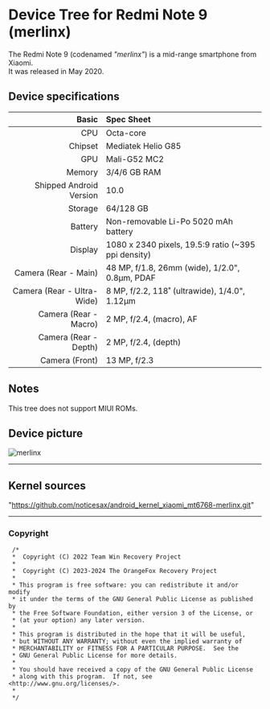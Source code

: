 # Device Tree for Redmi Note 9 (merlinx)

The Redmi Note 9 (codenamed _"merlinx"_) is a mid-range smartphone from Xiaomi.  
It was released in May 2020.

## Device specifications

| Basic                   | Spec Sheet                                                                                                                     |
| -----------------------:|:------------------------------------------------------------------------------------------------------------------------------ |
| CPU                     | Octa-core                                                                                                                      |
| Chipset                 | Mediatek Helio G85                                                                                                            |
| GPU                     | Mali-G52 MC2                                                                                                                   |
| Memory                  | 3/4/6 GB RAM                                                                                                                   |
| Shipped Android Version | 10.0                                                                                                                           |
| Storage                 | 64/128 GB                                                                                                                      |
| Battery                 | Non-removable Li-Po 5020 mAh battery                                                                                           |
| Display                 | 1080 x 2340 pixels, 19.5:9 ratio (~395 ppi density)                                                                            |
| Camera (Rear - Main)    | 48 MP, f/1.8, 26mm (wide), 1/2.0", 0.8µm, PDAF                                                                                |
| Camera (Rear - Ultra-Wide) | 8 MP, f/2.2, 118˚ (ultrawide), 1/4.0", 1.12µm                                                                         |
| Camera (Rear - Macro)   | 2 MP, f/2.4, (macro), AF                                                                                                      |
| Camera (Rear - Depth)   | 2 MP, f/2.4, (depth)                                                                                                         |
| Camera (Front)          | 13 MP, f/2.3 

## Notes
This tree does not support MIUI ROMs.

## Device picture
![merlinx](https://fdn2.gsmarena.com/vv/pics/xiaomi/xiaomi-redmi-note-9-4.jpg)

---
## Kernel sources
"https://github.com/noticesax/android_kernel_xiaomi_mt6768-merlinx.git"

---
### Copyright
 ```
  /*
  *  Copyright (C) 2022 Team Win Recovery Project
  *
  *  Copyright (C) 2023-2024 The OrangeFox Recovery Project
  *
  * This program is free software: you can redistribute it and/or modify
  * it under the terms of the GNU General Public License as published by
  * the Free Software Foundation, either version 3 of the License, or
  * (at your option) any later version.
  *
  * This program is distributed in the hope that it will be useful,
  * but WITHOUT ANY WARRANTY; without even the implied warranty of
  * MERCHANTABILITY or FITNESS FOR A PARTICULAR PURPOSE.  See the
  * GNU General Public License for more details.
  *
  * You should have received a copy of the GNU General Public License
  * along with this program.  If not, see <http://www.gnu.org/licenses/>.
  *
  */
  ```
